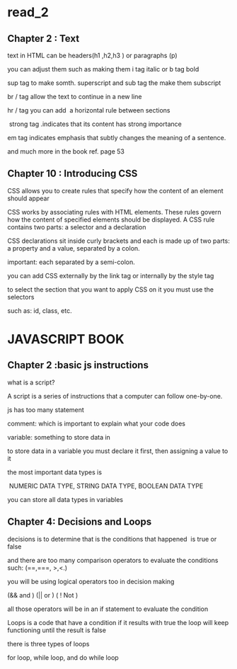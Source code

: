 # read_2
## Chapter 2 : Text 

text in HTML can be headers(h1 ,h2,h3 ) or paragraphs (p)

you can adjust them such as making them i tag italic or b tag bold

sup tag  to make somth. superscript and sub tag the make them subscript 

br / tag  allow the text to continue in a new line

hr / tag you can add  a horizontal rule between sections

 strong tag .indicates that its content has strong importance

em tag indicates emphasis that subtly changes the meaning of a sentence.

and much more in the book ref. page 53

## Chapter 10 : Introducing CSS

CSS allows you to create rules that specify how the content of an element should appear

CSS works by associating rules with HTML elements. These rules govern how the content of specified elements should be displayed. A CSS rule contains two parts: a selector and a declaration

CSS declarations sit inside curly brackets and each is made up of two parts: a property and a value, separated by a colon.

important: each separated by a semi-colon.

you can add CSS externally by the link tag or internally by the style tag

to select the section that you want to apply CSS on it you must use the selectors

such as: id, class, etc.

# JAVASCRIPT BOOK

## Chapter 2 :basic js instructions

what is a script? 

A script is a series of instructions that a computer can follow one-by-one.


js has too many statement 

comment: which is important to explain what your code does

variable: something to store data in 

to store data in a variable you must declare it first, then assigning a value to it 

the most important data types is 

 NUMERIC DATA TYPE, STRING DATA TYPE, BOOLEAN DATA TYPE

you can store all data types in variables

## Chapter 4: Decisions and Loops

decisions is to determine that is the conditions that happened  is true or false 

and there are too many comparison operators to evaluate the conditions such: (==,===, >,<.)

you will be using logical operators too in decision making 

(&& and ) (|| or ) ( ! Not )

all those operators will be in an if statement to evaluate the condition

Loops is a code that have a condition if it results with true the loop will keep functioning until the result is false

there is three types of loops 

for loop, while loop, and do while loop 